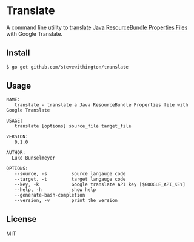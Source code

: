 # Translate

A command line utility to translate [Java ResourceBundle Properties Files](http://docs.oracle.com/javase/tutorial/i18n/resbundle/propfile.html) with Google Translate.

## Install

```bash
$ go get github.com/stevewithington/translate
```

## Usage

```
NAME:
   translate - translate a Java ResourceBundle Properties file with Google Translate

USAGE:
   translate [options] source_file target_file

VERSION:
   0.1.0

AUTHOR:
  Luke Bunselmeyer

OPTIONS:
   --source, -s 		source langauge code
   --target, -t 		target langauge code
   --key, -k 			Google translate API key [$GOOGLE_API_KEY]
   --help, -h			show help
   --generate-bash-completion
   --version, -v		print the version
```

## License
MIT
